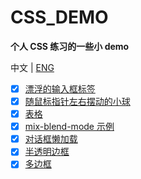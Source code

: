 # CSS_DEMO

**个人 CSS 练习的一些小 demo**

中文 | [ENG](README_EN.md)

- [x] [漂浮的输入框标签](float_input_label.html)
- [x] [随鼠标指针左右摆动的小球](ball_position_change_with_pointer_move.html)
- [x] [表格](table.html)
- [x] [mix-blend-mode 示例](mix_blend_mode.html)
- [x] [对话框懒加载](lazy_load_conversation.html)
- [x] [半透明边框](translucent_border.html)
- [x] [多边框](multiple_borders.html)
